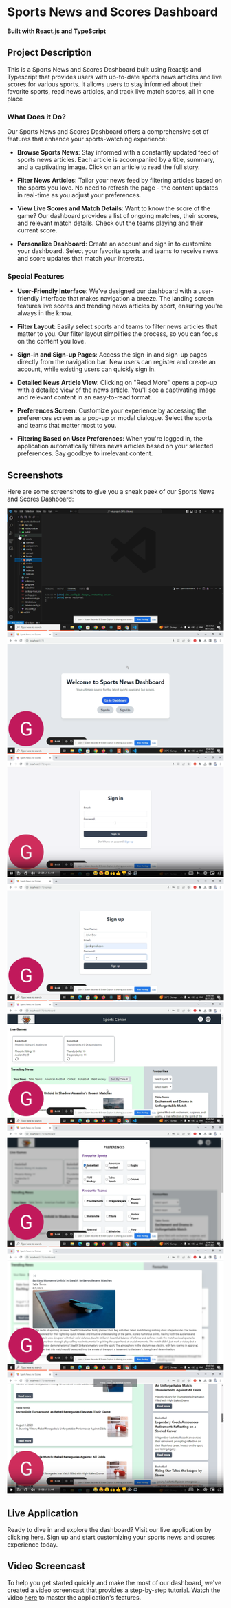 # Sports News and Scores Dashboard

**Built with React.js and TypeScript**

## Project Description

This is a Sports News and Scores Dashboard built using Reactjs and Typescript that provides users with up-to-date sports news articles and live scores for various sports. It allows users to stay informed about their favorite sports, read news articles, and track live match scores, all in one place

### What Does it Do?

Our Sports News and Scores Dashboard offers a comprehensive set of features that enhance your sports-watching experience:

- **Browse Sports News**: Stay informed with a constantly updated feed of sports news articles. Each article is accompanied by a title, summary, and a captivating image. Click on an article to read the full story.

- **Filter News Articles**: Tailor your news feed by filtering articles based on the sports you love. No need to refresh the page - the content updates in real-time as you adjust your preferences.

- **View Live Scores and Match Details**: Want to know the score of the game? Our dashboard provides a list of ongoing matches, their scores, and relevant match details. Check out the teams playing and their current score.

- **Personalize Dashboard**: Create an account and sign in to customize your dashboard. Select your favorite sports and teams to receive news and score updates that match your interests.

### Special Features

- **User-Friendly Interface**: We've designed our dashboard with a user-friendly interface that makes navigation a breeze. The landing screen features live scores and trending news articles by sport, ensuring you're always in the know.

- **Filter Layout**: Easily select sports and teams to filter news articles that matter to you. Our filter layout simplifies the process, so you can focus on the content you love.

- **Sign-in and Sign-up Pages**: Access the sign-in and sign-up pages directly from the navigation bar. New users can register and create an account, while existing users can quickly sign in.

- **Detailed News Article View**: Clicking on "Read More" opens a pop-up with a detailed view of the news article. You'll see a captivating image and relevant content in an easy-to-read format.

- **Preferences Screen**: Customize your experience by accessing the preferences screen as a pop-up or modal dialogue. Select the sports and teams that matter most to you.

- **Filtering Based on User Preferences**: When you're logged in, the application automatically filters news articles based on your selected preferences. Say goodbye to irrelevant content.

## Screenshots

Here are some screenshots to give you a sneak peek of our Sports News and Scores Dashboard:

<img src="src/assets/images/shot1.png">
<img src="src/assets/images/shot2.png">
<img src="src/assets/images/shot3.png">
<img src="src/assets/images/shot4.png">
<img src="src/assets/images/shot5.png">
<img src="src/assets/images/shot6.png">
<img src="src/assets/images/shot7.png">
<img src="src/assets/images/shot8.png">

## Live Application

Ready to dive in and explore the dashboard? Visit our live application by clicking [here](https://yourappurl.com). Sign up and start customizing your sports news and scores experience today.

## Video Screencast

To help you get started quickly and make the most of our dashboard, we've created a video screencast that provides a step-by-step tutorial. Watch the video [here](https://shorturl.at/bkHY5) to master the application's features.
